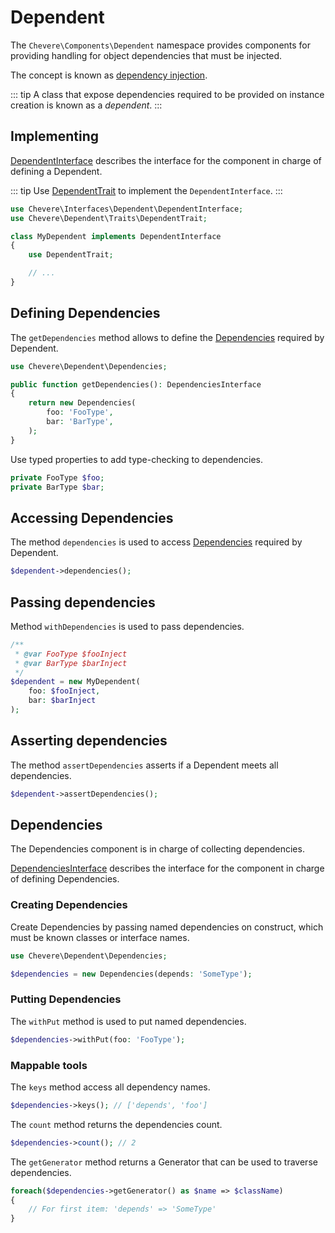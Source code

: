 # Dependent

The `Chevere\Components\Dependent` namespace provides components for providing handling for object dependencies that must be injected.

The concept is known as [dependency injection](https://en.wikipedia.org/wiki/Dependency_injection).

::: tip
A class that expose dependencies required to be provided on instance creation is known as a _dependent_.
:::

## Implementing

[DependentInterface](../reference/Chevere/Interfaces/Dependent/DependentInterface.md) describes the interface for the component in charge of defining a Dependent.

::: tip
Use [DependentTrait](../reference/Chevere/Components/Dependent/Traits/DependentTrait.md) to implement the `DependentInterface`.
:::

```php
use Chevere\Interfaces\Dependent\DependentInterface;
use Chevere\Dependent\Traits\DependentTrait;

class MyDependent implements DependentInterface
{
    use DependentTrait;

    // ...
}
```

## Defining Dependencies

The `getDependencies` method allows to define the [Dependencies](#dependencies) required by Dependent.

```php
use Chevere\Dependent\Dependencies;

public function getDependencies(): DependenciesInterface
{
    return new Dependencies(
        foo: 'FooType',
        bar: 'BarType',
    );
}
```

Use typed properties to add type-checking to dependencies.

```php
private FooType $foo;
private BarType $bar;
```

## Accessing Dependencies

The method `dependencies` is used to access [Dependencies](#dependencies) required by Dependent.

```php
$dependent->dependencies();
```

## Passing dependencies

Method `withDependencies` is used to pass dependencies.

```php
/**
 * @var FooType $fooInject
 * @var BarType $barInject
 */
$dependent = new MyDependent(
    foo: $fooInject,
    bar: $barInject
);
```

## Asserting dependencies

The method `assertDependencies` asserts if a Dependent meets all dependencies.

```php
$dependent->assertDependencies();
```

## Dependencies

The Dependencies component is in charge of collecting dependencies.

[DependenciesInterface](../reference/Chevere/Interfaces/Dependent/DependenciesInterface.md) describes the interface for the component in charge of defining Dependencies.

### Creating Dependencies

Create Dependencies by passing named dependencies on construct, which must be known classes or interface names.

```php
use Chevere\Dependent\Dependencies;

$dependencies = new Dependencies(depends: 'SomeType');
```

### Putting Dependencies

The `withPut` method is used to put named dependencies.

```php
$dependencies->withPut(foo: 'FooType');
```

### Mappable tools

The `keys` method access all dependency names.

```php
$dependencies->keys(); // ['depends', 'foo']
```

The `count` method returns the dependencies count.

```php
$dependencies->count(); // 2
```

The `getGenerator` method returns a Generator that can be used to traverse dependencies.

```php
foreach($dependencies->getGenerator() as $name => $className)
{
    // For first item: 'depends' => 'SomeType'
}
```
